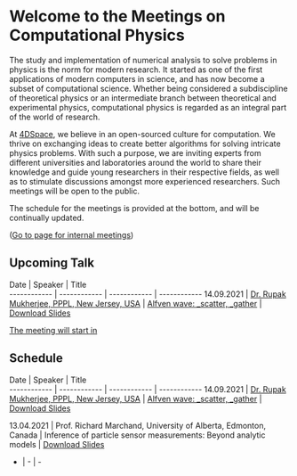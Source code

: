 # Welcome to the Meetings on Computational Physics

The study and implementation of numerical analysis to solve problems in physics is the norm for modern research. It started as one of the first applications of modern computers in science, and has now become a subset of computational science. Whether being considered a subdiscipline of theoretical physics or an intermediate branch between theoretical and experimental physics, computational physics is regarded as an integral part of the world of research.

At [4DSpace](https://www.mn.uio.no/fysikk/english/research/projects/4dspace/), we believe in an open-sourced culture for computation. We thrive on exchanging ideas to create better algorithms for solving intricate physics problems. With such a purpose, we are inviting experts from different universities and laboratories around the world to share their knowledge and guide young researchers in their respective fields, as well as to stimulate discussions amongst more experienced researchers. Such meetings will be open to the public.

The schedule for the meetings is provided at the bottom, and will be continually updated.

([Go to page for internal meetings](internal.md))

## Upcoming Talk

Date | Speaker | Title      
------------ | ------------ | ------------ | ------------
14.09.2021 | [Dr. Rupak Mukherjee, PPPL, New Jersey, USA](https://theory.pppl.gov/people/profile.php?pid=155&n=Rupak-Mukherjee) | [Alfven wave: _scatter, _gather](lectures/lec-02.md) | [Download Slides](#)


<script src="https://cdn.logwork.com/widget/countdown.js"></script>
<a href="https://logwork.com/countdown-qeg8" class="countdown-timer" data-timezone="Europe/Oslo" data-date="2021-09-14 14:00">The meeting will start in</a>
## Schedule

Date | Speaker | Title      
------------ | ------------ | ------------ | ------------
14.09.2021 | [Dr. Rupak Mukherjee, PPPL, New Jersey, USA](https://theory.pppl.gov/people/profile.php?pid=155&n=Rupak-Mukherjee) | [Alfven wave: _scatter, _gather](lectures/lec-02.md) | [Download Slides](#)

13.04.2021 | Prof. Richard Marchand, University of Alberta, Edmonton, Canada | Inference of particle sensor measurements: Beyond analytic models | [Download Slides](lectures/assets/slides/talk01.pdf)
- | - | - 
